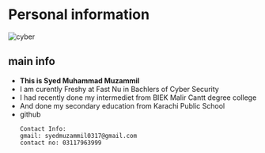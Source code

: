 # Personal information
![cyber](https://wallpapercave.com/wp/wp2691577.png)
## main info
+ **This is Syed Muhammad Muzammil**
+ I am curently Freshy at Fast Nu in Bachlers of Cyber Security
+ I had recently done my intermediet from BIEK Malir Cantt degree college
+ And done my secondary education from Karachi Public School
+ github
  ```
  Contact Info:
  gmail: syedmuzammil0317@gmail.com
  contact no: 03117963999
   ```
